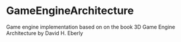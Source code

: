 # GameEngineArchitecture
Game engine implementation based on on the book 3D Game Engine Architecture by David H. Eberly
